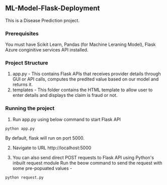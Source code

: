 ## ML-Model-Flask-Deployment
This is a Disease Prediction project.

### Prerequisites
You must have Scikit Learn, Pandas (for Machine Leraning Model), Flask Azure conginitive services API installed.

### Project Structure

1. app.py - This contains Flask APIs that receives provider details through GUI or API calls, computes the predited value based on our model and returns it.
2. templates - This folder contains the HTML template to allow user to enter details and displays the claim is fraud or not.

### Running the project


1. Run app.py using below command to start Flask API
```
python app.py
```
By default, flask will run on port 5000.

2. Navigate to URL http://localhost:5000



3. You can also send direct POST requests to Flask API using Python's inbuilt request module
Run the beow command to send the request with some pre-popuated values -
```
python request.py
```
